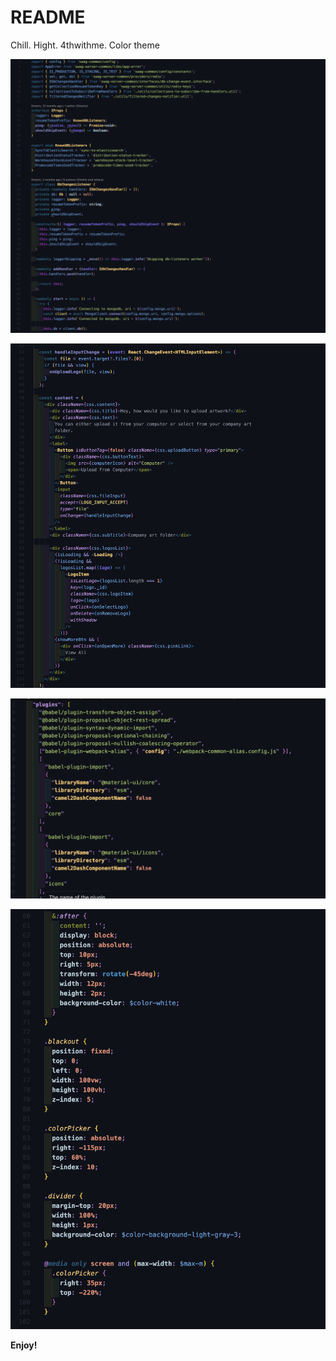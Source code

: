 # README

Chill. Hight. 4thwithme. Color theme

![ts/js](screenshots/screen4.png)

![tsx](screenshots/screen3.png)

![json](screenshots/screen1.png)

![scss](screenshots/screen2.png)

**Enjoy!**
